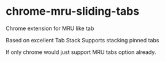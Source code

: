 # chrome-mru-sliding-tabs

Chrome extension for MRU like tab

Based on excellent Tab Stack
Supports stacking pinned tabs

If only chrome would just support MRU tabs option already.
